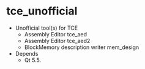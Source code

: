 # tce_unofficial
* Unofficial tool(s) for TCE
  * Assembly Editor tce_aed
  * Assembly Editor tce_aed2
  * BlockMemory description writer mem_design
* Depends
  * Qt 5.5.
